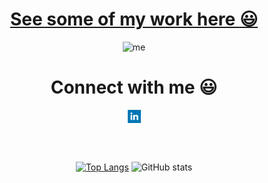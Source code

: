 <div align="center">

# <a href="https://claudeloba.github.io/"> See some of my work here :smiley:
</a>

![me](https://github.com/claudeloba/claudeloba/assets/100008570/20d4e36a-29e9-49e1-98ef-d38899dd49a6)

<div align="center">

# Connect with me :smiley:
<a href="https://www.linkedin.com/in/claude-marcel-loba-07726223/">
  <img align="center" alt="Claude-Marcel Loba LinkedIn" width="21px" src="https://raw.githubusercontent.com/edent/SuperTinyIcons/099dc12b59179d07d534069bc8551718f786d91a/images/svg/linkedin.svg" />
</a>

<br><br>

[![Top Langs](https://github-readme-stats.vercel.app/api/top-langs/?username=claudeloba&theme=calm)](https://github.com/claudeloba/github-readme-stats)
![GitHub stats](https://github-readme-stats.vercel.app/api?username=claudeloba&show_icons=true&theme=calm&layout=compact)


<!---
claudeloba/claudeloba is a ✨ special ✨ repository because its `README.md` (this file) appears on your GitHub profile.
You can click the Preview link to take a look at your changes.
--->
